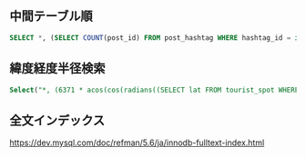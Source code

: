 ## 中間テーブル順

```sql
SELECT *, (SELECT COUNT(post_id) FROM post_hashtag WHERE hashtag_id = id) AS rank, (SELECT COUNT(review_id) FROM review_hashtag WHERE hashtag_id = id) AS foo FROM hashtag WHERE id IN (SELECT id FROM category_hashtag WHERE category_id = 1) ORDER BY rank + foo;
```

## 緯度経度半径検索

```sql
Select("*, (6371 * acos(cos(radians((SELECT lat FROM tourist_spot WHERE id = ?)))* cos(radians(lat))* cos(radians(lng) - radians((SELECT lng FROM tourist_spot WHERE id = ?)))+ sin(radians((SELECT lat FROM tourist_spot WHERE id = ?)))* sin(radians(lat)))) AS distance", query.ID, query.ID, query.ID).Having("distance <= ?", 5).Order("distance")
```

## 全文インデックス

https://dev.mysql.com/doc/refman/5.6/ja/innodb-fulltext-index.html